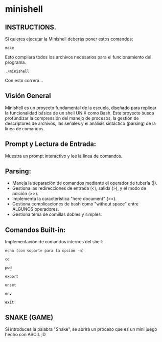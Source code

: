 # minishell

## INSTRUCTIONS.

Sí quieres ejecutar la Minishell deberás poner estos comandos:

    make
Esto compilará todos los archivos necesarios para el funcionamiento del programa.

    ./minishell
Con esto correrá...


## Visión General

Minishell es un proyecto fundamental de la escuela, diseñado para replicar la funcionalidad básica de un shell UNIX como Bash. Este proyecto busca profundizar la comprensión del manejo de procesos, la gestión de descriptores de archivos, las señales y el análisis sintáctico (parsing) de la línea de comandos.

## Prompt y Lectura de Entrada: 
Muestra un prompt interactivo y lee la línea de comandos.

## Parsing:

- Maneja la separación de comandos mediante el operador de tubería (|).
- Gestiona las redirecciones de entrada (<), salida (>), y el modo de adición (>>).
- Implementa la característica "here document" (<<).
- Gestiona complicaciones de bash como "without space" entre ALGUNOS operadores.
- Gestiona tema de comillas dobles y simples.

## Comandos Built-in: 

Implementación de comandos internos del shell:

    echo (con soporte para la opción -n)

    cd

    pwd

    export

    unset

    env

    exit

## SNAKE (GAME)
Sí introduces la palabra "Snake", se abrirá un proceso que es un mini juego hecho con ASCII. ;D
    
